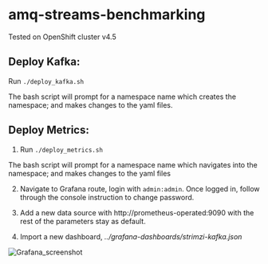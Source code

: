 # amq-streams-benchmarking
Tested on OpenShift cluster v4.5

## Deploy Kafka:
Run ```./deploy_kafka.sh```

The bash script will prompt for a namespace name which creates the namespace; and makes changes to the yaml files.

## Deploy Metrics:
1. Run ```./deploy_metrics.sh```

The bash script will prompt for a namespace name which navigates into the namespace; and makes changes to the yaml files

2. Navigate to Grafana route, login with ```admin:admin```. Once logged in, follow through the console instruction to change password. 

3. Add a new data source with http://prometheus-operated:9090 with the rest of the parameters stay as default.

4. Import a new dashboard, *../grafana-dashboards/strimzi-kafka.json*

![Grafana_screenshot](https://user-images.githubusercontent.com/25560159/91380974-d7973b00-e858-11ea-9934-d903ddf12e23.png)
